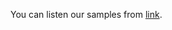 You can listen our samples from [link]([https://](https://drive.google.com/drive/folders/1AWZ5MUKriqBvDdIVO5vzjLKJ_Rf6E1Ef?usp=sharing)).
